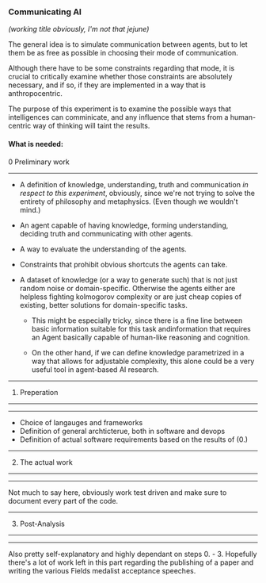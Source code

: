 ### Communicating AI

*(working title obviously, I'm not that jejune)*

The general idea is to simulate communication between agents, but to let them be as free as possible in choosing their mode of communication.

Although there have to be some constraints regarding that mode, it is crucial to critically examine whether those constraints are 
absolutely necessary, and if so, if they are implemented in a way that is anthropocentric.

The purpose of this experiment is to examine the possible ways that intelligences can comminicate, and any influence that stems from a human-centric way of thinking will taint the results.

#### What is needed: 

0 Preliminary work
___________________

 * A definition of knowledge, understanding, truth and communication *in respect to this experiment*, obviously, since we're not trying to solve the entirety of philosophy and metaphysics. (Even though we wouldn't mind.)

 * An agent capable of having knowledge, forming understanding, deciding truth and communicating with other agents.

 * A way to evaluate the understanding of the agents.

 * Constraints that prohibit obvious shortcuts the agents can take.

 * A dataset of knowledge (or a way to generate such) that is not just random noise or domain-specific. Otherwise the agents either are helpless fighting kolmogorov complexity or are just cheap copies of existing, better solutions for domain-specific tasks.
 
 	 * This might be especially tricky, since there is a fine line between basic information suitable for this task andinformation that requires an Agent basically capable of human-like reasoning and cognition.

   * On the other hand, if we can define knowledge parametrized in a way that allows for adjustable complexity, this alone could be a very useful tool in agent-based AI research.

---

1. Preperation
_______________

---
 
 * Choice of langauges and frameworks
 * Definition of general archticterue, both in software and devops
 * Definition of actual software requirements based on the results of (0.)
 
---

2. The actual work
__________________

---

Not much to say here, obviously work test driven and make sure to document every part of the code.

---

3. Post-Analysis
________________

---

Also pretty self-explanatory and highly dependant on steps 0. - 3. Hopefully there's a lot of work left in this part regarding the publishing of a paper and writing the various Fields medalist acceptance speeches.
